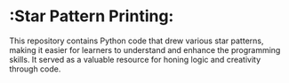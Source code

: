 # :Star Pattern Printing:

This repository contains Python code that drew various star patterns, making it easier for learners to understand and enhance the programming skills. It served as a valuable resource for honing logic and creativity through code.

